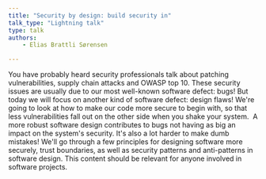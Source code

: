```yaml
---
title: "Security by design: build security in"
talk_type: "Lightning talk"
type: talk
authors:
    - Elias Brattli Sørensen

---
```

You have probably heard security professionals talk about patching vulnerabilities, supply chain attacks and OWASP top 10. These security issues are usually due to our most well-known software defect: bugs!
But today we will focus on another kind of software defect: design flaws! We're going to look at how to make our code more secure to begin with, so that less vulnerabilities fall out on the other side when you shake your system. 
A more robust software design contributes to bugs not having as big an impact on the system's security. It's also a lot harder to make dumb mistakes!
We'll go through a few principles for designing software more securely, trust boundaries, as well as security patterns and anti-patterns in software design. This content should be relevant for anyone involved in software projects.
